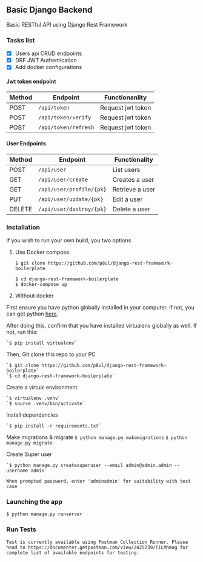 ## Basic Django Backend
Basic RESTful API using Django Rest Framework

### Tasks list
- [x] Users api CRUD endpoints
- [x] DRF JWT Authentication
- [x] Add docker configurations

#### Jwt token endpoint
Method | Endpoint | Functionanlity
--- | --- | ---
POST | `/api/token` | Request jwt token
POST | `/api/token/verify` | Request jwt token
POST | `/api/token/refresh` | Request jwt token

#### User Endpoints

Method | Endpoint | Functionality
--- | --- | ---
POST | `/api/user` | List users
GET | `/api/user/create` | Creates a user
GET | `/api/user/profile/{pk}` | Retrieve a user
PUT | `/api/user/update/{pk}` | Edit a user
DELETE | `/api/user/destroy/{pk}` | Delete a user


### Installation 
If you wish to run your own build, you two options
 1. Use Docker compose.
    
    `$ git clone https://github.com/p8ul/django-rest-framework-boilerplate`
    
    `$ cd django-rest-framework-boilerplate`    
    `$ docker-compose up`
 
 2. Without docker
 
First ensure you have python globally installed in your computer. If not, you can get python [here](python.org).

After doing this, confirm that you have installed virtualenv globally as well. If not, run this:

    `$ pip install virtualenv`
Then, Git clone this repo to your PC

    `$ git clone https://github.com/p8ul/django-rest-framework-boilerplate`
    `$ cd django-rest-framework-boilerplate`
Create a virtual environment

    `$ virtualenv .venv`
    `$ source .venv/bin/activate`
Install dependancies

    `$ pip install -r requirements.txt`
Make migrations & migrate
    `$ python manage.py makemigrations`
    `$ python manage.py migrate`

Create Super user

    `$ python manage.py createsuperuser --email admin@admin.admin --username admin`

    When prompted password, enter 'adminadmin' for suitability with test case

### Launching the app
    $ python manage.py runserver

### Run Tests
    Test is currently available using Postman Collection Runner. Please head to https://documenter.getpostman.com/view/2425239/T1LMhmag for complete list of available endpoints for testing.



